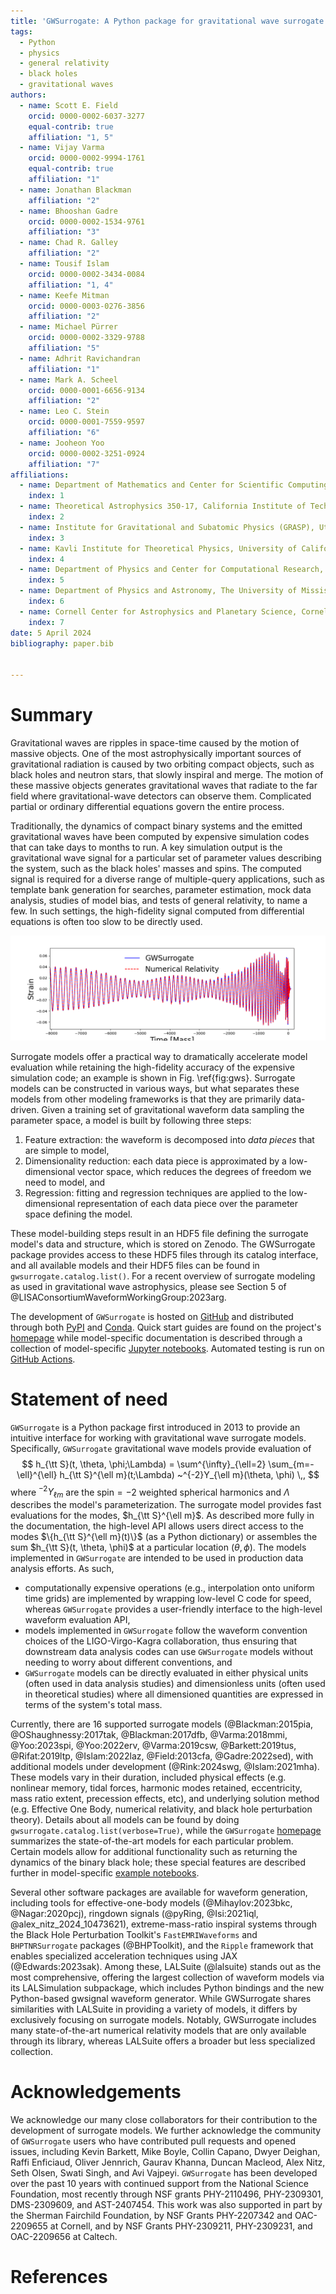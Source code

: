 ```yaml
---
title: 'GWSurrogate: A Python package for gravitational wave surrogate models'
tags:
  - Python
  - physics
  - general relativity
  - black holes
  - gravitational waves
authors:
  - name: Scott E. Field
    orcid: 0000-0002-6037-3277
    equal-contrib: true
    affiliation: "1, 5"
  - name: Vijay Varma
    orcid: 0000-0002-9994-1761
    equal-contrib: true
    affiliation: "1"
  - name: Jonathan Blackman
    affiliation: "2"
  - name: Bhooshan Gadre
    orcid: 0000-0002-1534-9761
    affiliation: "3"
  - name: Chad R. Galley
    affiliation: "2"
  - name: Tousif Islam
    orcid: 0000-0002-3434-0084
    affiliation: "1, 4"
  - name: Keefe Mitman
    orcid: 0000-0003-0276-3856
    affiliation: "2"
  - name: Michael Pürrer
    orcid: 0000-0002-3329-9788
    affiliation: "5"
  - name: Adhrit Ravichandran
    affiliation: "1"
  - name: Mark A. Scheel
    orcid: 0000-0001-6656-9134
    affiliation: "2"
  - name: Leo C. Stein
    orcid: 0000-0001-7559-9597
    affiliation: "6"
  - name: Jooheon Yoo
    orcid: 0000-0002-3251-0924
    affiliation: "7"
affiliations:
  - name: Department of Mathematics and Center for Scientific Computing \& Data Science Research, University of Massachusetts, Dartmouth, MA 02747, USA
    index: 1
  - name: Theoretical Astrophysics 350-17, California Institute of Technology, Pasadena, California 91125, USA
    index: 2
  - name: Institute for Gravitational and Subatomic Physics (GRASP), Utrecht University, 3584 CC Utrecht, The Netherlands
    index: 3
  - name: Kavli Institute for Theoretical Physics, University of California Santa Barbara, CA 93106, USA
    index: 4
  - name: Department of Physics and Center for Computational Research, East Hall, University of Rhode Island, Kingston, RI 02881
    index: 5
  - name: Department of Physics and Astronomy, The University of Mississippi, University, MS 38677, USA
    index: 6
  - name: Cornell Center for Astrophysics and Planetary Science, Cornell University, Ithaca, New York 14853, USA
    index: 7
date: 5 April 2024
bibliography: paper.bib


---
```


# Summary


Gravitational waves are ripples in space-time caused by the motion of massive objects. One of the most astrophysically important sources of gravitational radiation is caused by two orbiting compact objects, such as black holes and neutron stars, that slowly inspiral and merge. The motion of these massive objects generates gravitational waves that radiate to the far field where gravitational-wave detectors can observe them. Complicated partial or ordinary differential equations govern the entire process. 

Traditionally, the dynamics of compact binary systems and the emitted gravitational waves have been computed by expensive simulation codes that can take days to months to run. A key simulation output is the gravitational wave signal for a particular set of parameter values describing the system, such as the black holes' masses and spins. The computed signal is required for a diverse range of multiple-query applications, such as template bank generation for searches, parameter estimation, mock data analysis, studies of model bias, and tests of general relativity, to name a few. In such settings, the high-fidelity signal computed from differential equations is often too slow to be directly used.

![Example gravitational wave prediction from a surrogate model compared with numerical relativity for a precessing binary black hole system. This particular numerical relativity simulation took 70,881 CPU-hours (about 1.75 months using 56 cores on the supercomputer Frontera), while the surrogate model can be evaluated in about 100 milliseconds. \label{fig:gws}](gwsurrogate.png)

Surrogate models offer a practical way to dramatically accelerate model evaluation while retaining the high-fidelity accuracy of the expensive simulation code; an example is shown in Fig. \ref{fig:gws}. Surrogate models can be constructed in various ways, but what separates these models from other modeling frameworks is that they are primarily data-driven. Given a training set of gravitational waveform data sampling the parameter space, a model is built by following three steps:

1. Feature extraction: the waveform is decomposed into *data pieces* that are simple to model,
2. Dimensionality reduction: each data piece is approximated by a low-dimensional vector space, which reduces the degrees of freedom we need to model, and 
3. Regression: fitting and regression techniques are applied to the low-dimensional representation of each data piece over the parameter space defining the model. 

These model-building steps result in an HDF5 file defining the surrogate model's data and structure, which is stored on Zenodo. The GWSurrogate package provides access to these HDF5 files through its catalog interface, and all available models and their HDF5 files can be found in `gwsurrogate.catalog.list()`. For a recent overview of surrogate modeling as used in gravitational wave astrophysics, please see Section 5 of @LISAConsortiumWaveformWorkingGroup:2023arg.

The development of ``GWSurrogate`` is hosted on [GitHub](https://github.com/sxs-collaboration/gwsurrogate) and distributed through both [PyPI](https://pypi.org/project/gwsurrogate/) and [Conda](https://anaconda.org/conda-forge/gwsurrogate/). Quick start guides are found on the project's [homepage](https://github.com/sxs-collaboration/gwsurrogate) while model-specific documentation is described through a collection of model-specific [Jupyter notebooks](https://github.com/sxs-collaboration/gwsurrogate/tree/master/tutorial). Automated testing is run on [GitHub Actions](https://github.com/sxs-collaboration/gwsurrogate/actions).


# Statement of need

``GWSurrogate`` is a Python package first introduced in 2013 to provide an intuitive interface for working with gravitational wave surrogate models. Specifically, ``GWSurrogate`` gravitational wave models provide evaluation of
$$
 h_{\tt S}(t, \theta, \phi;\Lambda) = \sum^{\infty}_{\ell=2} \sum_{m=-\ell}^{\ell} h_{\tt S}^{\ell m}(t;\Lambda) ~^{-2}Y_{\ell m}(\theta, \phi) \,,
$$
where $^{-2}Y_{\ell m}$ are the spin$=-2$ weighted spherical harmonics and $\Lambda$ describes the model's parameterization. The surrogate model provides fast evaluations for the modes, $h_{\tt S}^{\ell m}$. As described more fully in the documentation, the high-level API allows users direct access to the modes $\{h_{\tt S}^{\ell m}(t)\}$ (as a Python dictionary) or assembles the sum $h_{\tt S}(t, \theta, \phi)$ at a particular location $(\theta, \phi)$. The models implemented in ``GWSurrogate`` are intended to be used in production data analysis efforts. As such,

- computationally expensive operations (e.g., interpolation onto uniform time grids) are implemented by wrapping low-level C code for speed, whereas ``GWSurrogate`` provides a user-friendly interface to the high-level waveform evaluation API,
- models implemented in ``GWSurrogate`` follow the waveform convention choices of the LIGO-Virgo-Kagra collaboration, thus ensuring that downstream data analysis codes can use ``GWSurrogate`` models without needing to worry about different conventions, and
- ``GWSurrogate`` models can be directly evaluated in either physical units (often used in data analysis studies) and dimensionless units (often used in theoretical studies) where all dimensioned quantities are expressed in terms of the system's total mass.

Currently, there are 16 supported surrogate models (@Blackman:2015pia, @OShaughnessy:2017tak, @Blackman:2017dfb, @Varma:2018mmi, @Yoo:2023spi, @Yoo:2022erv, @Varma:2019csw, @Barkett:2019tus, @Rifat:2019ltp, @Islam:2022laz, @Field:2013cfa, @Gadre:2022sed), with additional models under development (@Rink:2024swg, @Islam:2021mha). These models vary in their duration, included physical effects (e.g. nonlinear memory, tidal forces, harmonic modes retained, eccentricity, mass ratio extent, precession effects, etc), and underlying solution method (e.g. Effective One Body, numerical relativity, and black hole perturbation theory). Details about all models can be found by doing `gwsurrogate.catalog.list(verbose=True)`, while the ``GWSurrogate`` [homepage](https://github.com/sxs-collaboration/gwsurrogate) summarizes the state-of-the-art models for each particular problem. Certain models allow for additional functionality such as returning the dynamics of the binary black hole; these special features are described further in model-specific [example notebooks](https://github.com/sxs-collaboration/gwsurrogate/tree/master/tutorial).

Several other software packages are available for waveform generation, including tools for effective-one-body models (@Mihaylov:2023bkc, @Nagar:2020pcj), ringdown signals (@pyRing, @Isi:2021iql, @alex_nitz_2024_10473621), extreme-mass-ratio inspiral systems through the Black Hole Perturbation Toolkit's ``FastEMRIWaveforms`` and ``BHPTNRSurrogate`` packages (@BHPToolkit), and the ``Ripple`` framework that enables specialized acceleration techniques using JAX (@Edwards:2023sak). Among these, LALSuite (@lalsuite) stands out as the most comprehensive, offering the largest collection of waveform models via its LALSimulation subpackage, which includes Python bindings and the new Python-based gwsignal waveform generator. While GWSurrogate shares similarities with LALSuite in providing a variety of models, it differs by exclusively focusing on surrogate models. Notably, GWSurrogate includes many state-of-the-art numerical relativity models that are only available through its library, whereas LALSuite offers a broader but less specialized collection.


# Acknowledgements

We acknowledge our many close collaborators for their contribution to the development of surrogate models. We further acknowledge the community of ``GWSurrogate`` users who have contributed pull requests and opened issues, including Kevin Barkett, Mike Boyle, Collin Capano, Dwyer Deighan, Raffi Enficiaud, Oliver Jennrich, Gaurav Khanna, Duncan Macleod, Alex Nitz, Seth Olsen, Swati Singh, and Avi Vajpeyi. ``GWSurrogate`` has been developed over the past 10 years with continued support from the National Science Foundation, most recently through NSF grants PHY-2110496, PHY-2309301, DMS-2309609, and AST-2407454. This work was also supported in part by the Sherman Fairchild Foundation, by NSF Grants PHY-2207342 and OAC-2209655 at Cornell, and by NSF Grants PHY-2309211, PHY-2309231, and OAC-2209656 at Caltech. 

# References
